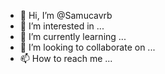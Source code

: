 - 👋 Hi, I’m @Samucavrb
- 👀 I’m interested in ...
- 🌱 I’m currently learning ...
- 💞️ I’m looking to collaborate on ...
- 📫 How to reach me ...

<!---
Samucavrb/Samucavrb is a ✨ special ✨ repository because its `README.md` (this file) appears on your GitHub profile.
You can click the Preview link to take a look at your changes.
--->
